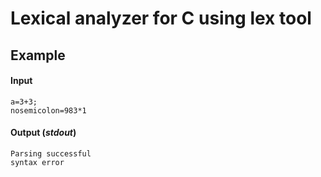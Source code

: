 # Lexical analyzer for C using lex tool

## Example

#### Input
```
a=3+3;
nosemicolon=983*1
```
#### Output (*stdout*)
```
Parsing successful
syntax error
 ```